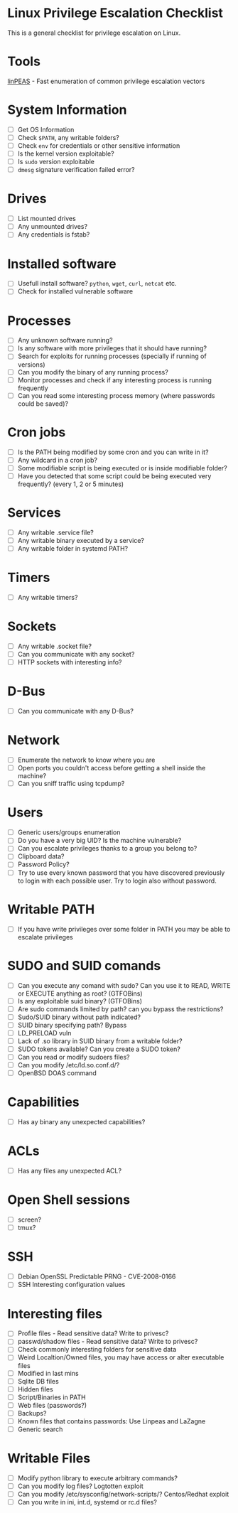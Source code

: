# Linux Privilege Escalation Checklist
This is a general checklist for privilege escalation on Linux.

# Tools
[linPEAS](https://github.com/carlospolop/privilege-escalation-awesome-scripts-suite/blob/master/linPEAS/linpeas.sh) - Fast enumeration of common privilege escalation vectors

# System Information

- [ ] Get OS Information
- [ ] Check `$PATH`, any writable folders?
- [ ] Check `env` for credentials or other sensitive information
- [ ] Is the kernel version exploitable?
- [ ] Is `sudo` version exploitable
- [ ] `dmesg` signature verification failed error?

# Drives
- [ ] List mounted drives
- [ ] Any unmounted drives?
- [ ] Any credentials is fstab?

# Installed software
- [ ] Usefull install software? `python`, `wget`, `curl`, `netcat` etc.
- [ ] Check for installed vulnerable software

# Processes
- [ ] Any unknown software running?
- [ ] Is any software with more privileges that it should have running?
- [ ] Search for exploits for running processes (specially if running of versions)
- [ ] Can you modify the binary of any running process?
- [ ] Monitor processes and check if any interesting process is running frequently
- [ ] Can you read some interesting process memory (where passwords could be saved)?

# Cron jobs
- [ ] Is the PATH being modified by some cron and you can write in it?
- [ ] Any wildcard in a cron job?
- [ ] Some modifiable script is being executed or is inside modifiable folder?
- [ ] Have you detected that some script could be being executed very frequently? (every 1, 2 or 5 minutes)

# Services
- [ ] Any writable .service file?
- [ ] Any writable binary executed by a service?
- [ ] Any writable folder in systemd PATH?

# Timers
- [ ] Any writable timers?

# Sockets
- [ ] Any writable .socket file?
- [ ] Can you communicate with any socket?
- [ ] HTTP sockets with interesting info?

# D-Bus
- [ ] Can you communicate with any D-Bus?

# Network
- [ ] Enumerate the network to know where you are
- [ ] Open ports you couldn't access before getting a shell inside the machine?
- [ ] Can you sniff traffic using tcpdump?

# Users
- [ ] Generic users/groups enumeration
- [ ] Do you have a very big UID? Is the machine vulnerable?
- [ ] Can you escalate privileges thanks to a group you belong to?
- [ ] Clipboard data?
- [ ] Password Policy?
- [ ] Try to use every known password that you have discovered previously to login with each possible user. Try to login also without password.

# Writable PATH
- [ ] If you have write privileges over some folder in PATH you may be able to escalate privileges

# SUDO and SUID comands
- [ ] Can you execute any comand with sudo? Can you use it to READ, WRITE or EXECUTE anything as root? (GTFOBins)
- [ ] Is any exploitable suid binary? (GTFOBins)
- [ ] Are sudo commands limited by path? can you bypass the restrictions?
- [ ] Sudo/SUID binary without path indicated?
- [ ] SUID binary specifying path? Bypass
- [ ] LD_PRELOAD vuln
- [ ] Lack of .so library in SUID binary from a writable folder?
- [ ] SUDO tokens available? Can you create a SUDO token?
- [ ] Can you read or modify sudoers files?
- [ ] Can you modify /etc/ld.so.conf.d/?
- [ ] OpenBSD DOAS command

# Capabilities
- [ ] Has ay binary any unexpected capabilities?

# ACLs
- [ ] Has any files any unexpected ACL?

# Open Shell sessions
- [ ] screen?
- [ ] tmux?

# SSH
- [ ] Debian OpenSSL Predictable PRNG - CVE-2008-0166
- [ ] SSH Interesting configuration values

# Interesting files
- [ ] Profile files - Read sensitive data? Write to privesc?
- [ ] passwd/shadow files - Read sensitive data? Write to privesc?
- [ ] Check commonly interesting folders for sensitive data
- [ ] Weird Localtion/Owned files, you may have access or alter executable files
- [ ] Modified in last mins
- [ ] Sqlite DB files
- [ ] Hidden files
- [ ] Script/Binaries in PATH
- [ ] Web files (passwords?)
- [ ] Backups?
- [ ] Known files that contains passwords: Use Linpeas and LaZagne
- [ ] Generic search

# Writable Files
- [ ] Modify python library to execute arbitrary commands?
- [ ] Can you modify log files? Logtotten exploit
- [ ] Can you modify /etc/sysconfig/network-scripts/? Centos/Redhat exploit
- [ ] Can you write in ini, int.d, systemd or rc.d files?
